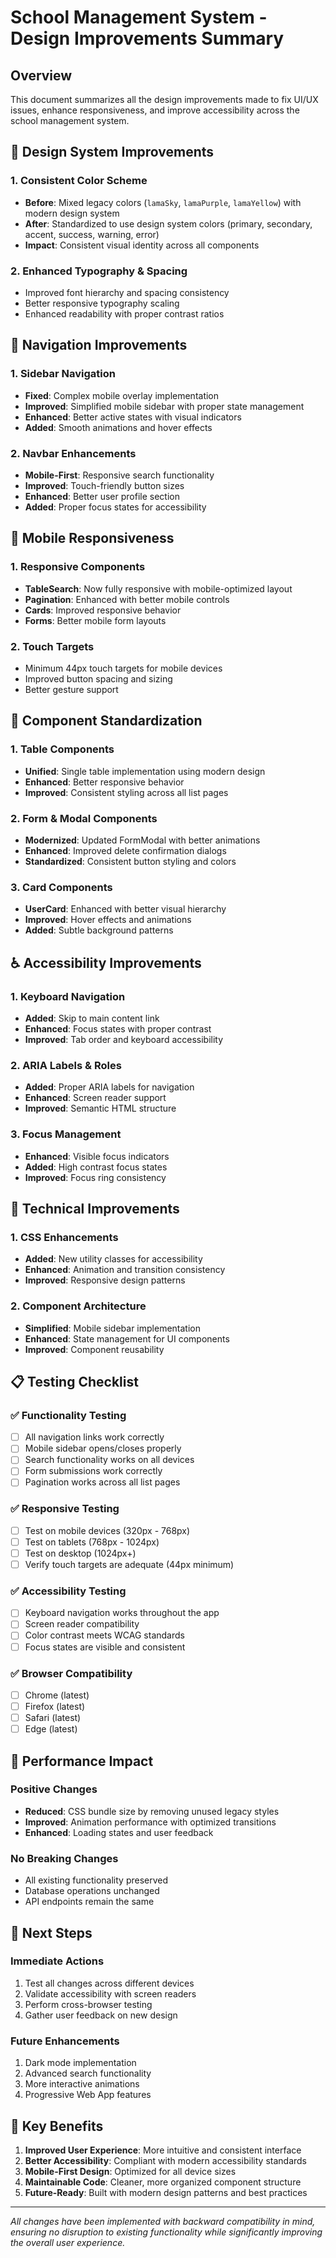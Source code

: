 # School Management System - Design Improvements Summary

## Overview
This document summarizes all the design improvements made to fix UI/UX issues, enhance responsiveness, and improve accessibility across the school management system.

## 🎨 Design System Improvements

### 1. **Consistent Color Scheme**
- **Before**: Mixed legacy colors (`lamaSky`, `lamaPurple`, `lamaYellow`) with modern design system
- **After**: Standardized to use design system colors (primary, secondary, accent, success, warning, error)
- **Impact**: Consistent visual identity across all components

### 2. **Enhanced Typography & Spacing**
- Improved font hierarchy and spacing consistency
- Better responsive typography scaling
- Enhanced readability with proper contrast ratios

## 🧭 Navigation Improvements

### 1. **Sidebar Navigation**
- **Fixed**: Complex mobile overlay implementation
- **Improved**: Simplified mobile sidebar with proper state management
- **Enhanced**: Better active states with visual indicators
- **Added**: Smooth animations and hover effects

### 2. **Navbar Enhancements**
- **Mobile-First**: Responsive search functionality
- **Improved**: Touch-friendly button sizes
- **Enhanced**: Better user profile section
- **Added**: Proper focus states for accessibility

## 📱 Mobile Responsiveness

### 1. **Responsive Components**
- **TableSearch**: Now fully responsive with mobile-optimized layout
- **Pagination**: Enhanced with better mobile controls
- **Cards**: Improved responsive behavior
- **Forms**: Better mobile form layouts

### 2. **Touch Targets**
- Minimum 44px touch targets for mobile devices
- Improved button spacing and sizing
- Better gesture support

## 🎯 Component Standardization

### 1. **Table Components**
- **Unified**: Single table implementation using modern design
- **Enhanced**: Better responsive behavior
- **Improved**: Consistent styling across all list pages

### 2. **Form & Modal Components**
- **Modernized**: Updated FormModal with better animations
- **Enhanced**: Improved delete confirmation dialogs
- **Standardized**: Consistent button styling and colors

### 3. **Card Components**
- **UserCard**: Enhanced with better visual hierarchy
- **Improved**: Hover effects and animations
- **Added**: Subtle background patterns

## ♿ Accessibility Improvements

### 1. **Keyboard Navigation**
- **Added**: Skip to main content link
- **Enhanced**: Focus states with proper contrast
- **Improved**: Tab order and keyboard accessibility

### 2. **ARIA Labels & Roles**
- **Added**: Proper ARIA labels for navigation
- **Enhanced**: Screen reader support
- **Improved**: Semantic HTML structure

### 3. **Focus Management**
- **Enhanced**: Visible focus indicators
- **Added**: High contrast focus states
- **Improved**: Focus ring consistency

## 🔧 Technical Improvements

### 1. **CSS Enhancements**
- **Added**: New utility classes for accessibility
- **Enhanced**: Animation and transition consistency
- **Improved**: Responsive design patterns

### 2. **Component Architecture**
- **Simplified**: Mobile sidebar implementation
- **Enhanced**: State management for UI components
- **Improved**: Component reusability

## 📋 Testing Checklist

### ✅ Functionality Testing
- [ ] All navigation links work correctly
- [ ] Mobile sidebar opens/closes properly
- [ ] Search functionality works on all devices
- [ ] Form submissions work correctly
- [ ] Pagination works across all list pages

### ✅ Responsive Testing
- [ ] Test on mobile devices (320px - 768px)
- [ ] Test on tablets (768px - 1024px)
- [ ] Test on desktop (1024px+)
- [ ] Verify touch targets are adequate (44px minimum)

### ✅ Accessibility Testing
- [ ] Keyboard navigation works throughout the app
- [ ] Screen reader compatibility
- [ ] Color contrast meets WCAG standards
- [ ] Focus states are visible and consistent

### ✅ Browser Compatibility
- [ ] Chrome (latest)
- [ ] Firefox (latest)
- [ ] Safari (latest)
- [ ] Edge (latest)

## 🚀 Performance Impact

### Positive Changes
- **Reduced**: CSS bundle size by removing unused legacy styles
- **Improved**: Animation performance with optimized transitions
- **Enhanced**: Loading states and user feedback

### No Breaking Changes
- All existing functionality preserved
- Database operations unchanged
- API endpoints remain the same

## 📝 Next Steps

### Immediate Actions
1. Test all changes across different devices
2. Validate accessibility with screen readers
3. Perform cross-browser testing
4. Gather user feedback on new design

### Future Enhancements
1. Dark mode implementation
2. Advanced search functionality
3. More interactive animations
4. Progressive Web App features

## 🎯 Key Benefits

1. **Improved User Experience**: More intuitive and consistent interface
2. **Better Accessibility**: Compliant with modern accessibility standards
3. **Mobile-First Design**: Optimized for all device sizes
4. **Maintainable Code**: Cleaner, more organized component structure
5. **Future-Ready**: Built with modern design patterns and best practices

---

*All changes have been implemented with backward compatibility in mind, ensuring no disruption to existing functionality while significantly improving the overall user experience.*
